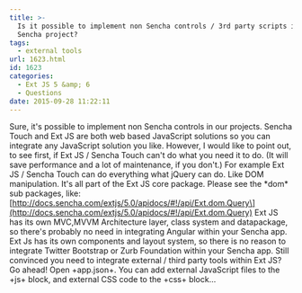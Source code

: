 ```yaml
---
title: >-
  Is it possible to implement non Sencha controls / 3rd party scripts in a
  Sencha project?
tags:
  - external tools
url: 1623.html
id: 1623
categories:
  - Ext JS 5 &amp; 6
  - Questions
date: 2015-09-28 11:22:11
---
```


Sure, it's possible to implement non Sencha controls in our projects. Sencha Touch and Ext JS are both web based JavaScript solutions so you can integrate any JavaScript solution you like. However, I would like to point out, to see first, if Ext JS / Sencha Touch can't do what you need it to do. (It will save performance and a lot of maintenance, if you don't.) For example Ext JS / Sencha Touch can do everything what jQuery can do. Like DOM manipulation. It's all part of the Ext JS core package. Please see the \*dom\* sub packages, like: \[http://docs.sencha.com/extjs/5.0/apidocs/#!/api/Ext.dom.Query\](http://docs.sencha.com/extjs/5.0/apidocs/#!/api/Ext.dom.Query) Ext JS has its own MVC,MVVM Architecture layer, class system and datapackage, so there's probably no need in integrating Angular within your Sencha app. Ext Js has its own components and layout system, so there is no reason to integrate Twitter Bootstrap or Zurb Foundation within your Sencha app. Still convinced you need to integrate external / third party tools within Ext JS? Go ahead! Open +app.json+. You can add external JavaScript files to the +js+ block, and external CSS code to the +css+ block...